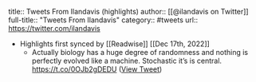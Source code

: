 title:: Tweets From Ilandavis (highlights)
author:: [[@ilandavis on Twitter]]
full-title:: "Tweets From Ilandavis"
category:: #tweets
url:: https://twitter.com/ilandavis

- Highlights first synced by [[Readwise]] [[Dec 17th, 2022]]
	- Actually biology has a huge degree of randomness and nothing is perfectly evolved like a machine. Stochastic it’s is central. https://t.co/0OJb2gDEDU ([View Tweet](https://twitter.com/ilandavis/status/1604027316753113089))